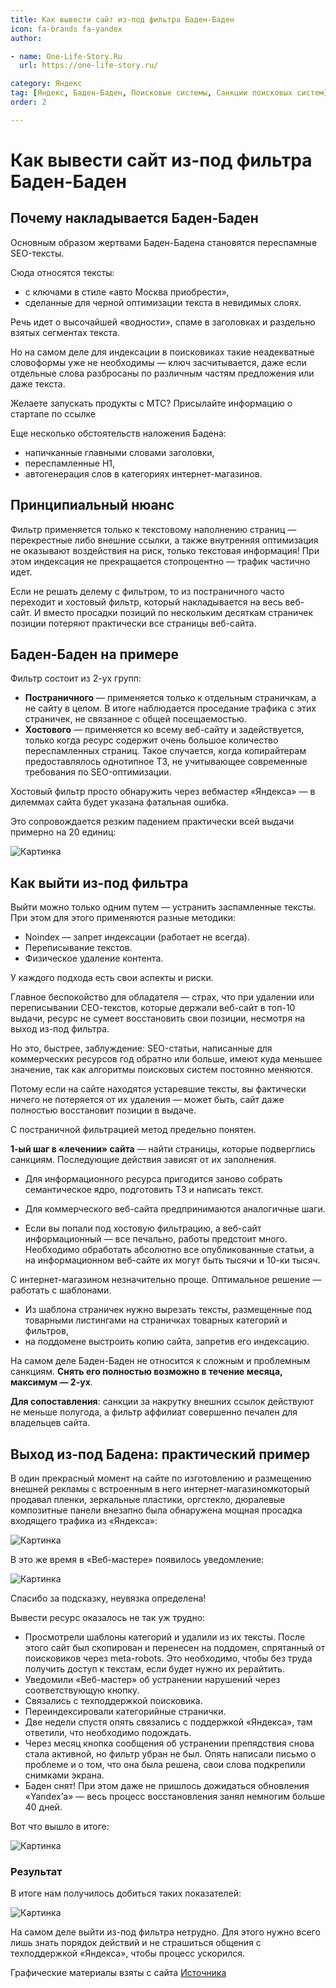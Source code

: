 ```yaml
---
title: Как вывести сайт из-под фильтра Баден-Баден
icon: fa-brands fa-yandex
author:

- name: One-Life-Story.Ru
  url: https://one-life-story.ru/

category: Яндекс
tag: [Яндекс, Баден-Баден, Поисковые системы, Санкции поисковых систем]
order: 2

---
```


# Как вывести сайт из-под фильтра Баден-Баден

## Почему накладывается Баден-Баден

Основным образом жертвами Баден-Бадена становятся переспамные SEO-тексты.

Сюда относятся тексты:

* с ключами в стиле «авто Москва приобрести»,
* сделанные для черной оптимизации текста в невидимых слоях.

Речь идет о высочайшей «водности», спаме в заголовках и раздельно взятых сегментах текста.

Но на самом деле для индексации в поисковиках такие неадекватные словоформы уже не необходимы — ключ засчитывается, даже если отдельные слова разбросаны по различным частям предложения или даже текста.

Желаете запускать продукты с МТС? Присылайте информацию о стартапе по ссылке

Еще несколько обстоятельств наложения Бадена:

* напичканные главными словами заголовки,
* переспамленные H1,
* автогенерация слов в категориях интернет-магазинов.


## Принципиальный нюанс

Фильтр применяется только к текстовому наполнению страниц — перекрестные либо внешние ссылки, а также внутренняя оптимизация не оказывают воздействия на риск, только текстовая информация! При этом индексация не прекращается стопроцентно — трафик частично идет.

Если не решать делему с фильтром, то из постраничного часто переходит и хостовый фильтр, который накладывается на весь веб-сайт. И вместо просадки позиций по нескольким десяткам страничек позиции потеряют практически все страницы веб-сайта.

## Баден-Баден на примере

Фильтр состоит из 2-ух групп:

* **Постраничного** — применяется только к отдельным страничкам, а не сайту в целом. В итоге наблюдается проседание трафика с этих страничек, не связанное с общей посещаемостью.
* **Хостового** — применяется ко всему веб-сайту и задействуется, только когда ресурс содержит очень большое количество переспамленных страниц. Такое случается, когда копирайтерам предоставлялось однотипное ТЗ, не учитывающее современные требования по SEO-оптимизации.

Хостовый фильтр просто обнаружить через вебмастер «Яндекса» — в дилеммах сайта будет указана фатальная ошибка.

Это сопровождается резким падением практически всей выдачи примерно на 20 единиц:

![Картинка](./baden_from_filter-1.png)

## Как выйти из-под фильтра

Выйти можно только одним путем — устранить заспамленные тексты. При этом для этого применяются разные методики:

* Noindex — запрет индексации (работает не всегда).
* Переписывание текстов.
* Физическое удаление контента.

У каждого подхода есть свои аспекты и риски.

Главное беспокойство для обладателя — страх, что при удалении или переписывании СЕО-текстов, которые держали веб-сайт в топ-10 выдачи, ресурс не сумеет восстановить свои позиции, несмотря на выход из-под фильтра.

Но это, быстрее, заблуждение: SEO-статьи, написанные для коммерческих ресурсов год обратно или больше, имеют куда меньшее значение, так как алгоритмы поисковых систем постоянно меняются.

Потому если на сайте находятся устаревшие тексты, вы фактически ничего не потеряется от их удаления — может быть, сайт даже полностью восстановит позиции в выдаче.

С постраничной фильтрацией метод предельно понятен.

**1-ый шаг в «лечении» сайта** — найти страницы, которые подверглись санкциям. Последующие действия зависят от их заполнения.

* Для информационного ресурса пригодится заново собрать семантическое ядро, подготовить ТЗ и написать текст.
* Для коммерческого веб-сайта предпринимаются аналогичные шаги.

* Если вы попали под хостовую фильтрацию, а веб-сайт информационный — все печально, работы предстоит много. Необходимо обработать абсолютно все опубликованные статьи, а на информационном веб-сайте их могут быть тысячи и 10-ки тысяч.

С интернет-магазином незначительно проще. Оптимальное решение — работать с шаблонами.

* Из шаблона страничек нужно вырезать тексты, размещенные под товарными листингами на страничках товарных категорий и фильтров,
* на поддомене выстроить копию сайта, запретив его индексацию.

На самом деле Баден-Баден не относится к сложным и проблемным санкциям. **Снять его полностью возможно в течение месяца, максимум — 2-ух**.

**Для сопоставления**: санкции за накрутку внешних ссылок действуют не меньше полугода, а фильтр аффилиат совершенно печален для владельцев сайта.

## Выход из-под Бадена: практический пример

В один прекрасный момент на сайте по изготовлению и размещению внешней рекламы с встроенным в него интернет-магазиномкоторый продавал пленки, зеркальные пластики, оргстекло, дюралевые композитные панели внезапно была обнаружена мощная просадка входящего трафика из «Яндекса»:

![Картинка](./baden_from_filter-2.png)

В это же время в «Веб-мастере» появилось уведомление:

![Картинка](./baden_from_filter-3.png)

Спасибо за подсказку, неувязка определена!

Вывести ресурс оказалось не так уж трудно:

* Просмотрели шаблоны категорий и удалили из их тексты. После этого сайт был скопирован и перенесен на поддомен, спрятанный от поисковиков через meta-robots. Это необходимо, чтобы без труда получить доступ к текстам, если будет нужно их рерайтить.
* Уведомили «Веб-мастер» об устранении нарушений через соответствующую кнопку.
* Связались с техподдержкой поисковика.
* Переиндексировали категорийные странички.
* Две недели спустя опять связались с поддержкой «Яндекса», там ответили, что необходимо подождать.
* Через месяц кнопка сообщения об устранении препядствия снова стала активной, но фильтр убран не был. Опять написали письмо о проблеме и о том, что она была решена, свои слова подкрепили снимками экрана.
* Баден снят! При этом даже не пришлось дожидаться обновления «Yandex’а» — весь процесс восстановления занял немногим больше 40 дней.

Вот что вышло в итоге:

![Картинка](./baden_from_filter-4.png)

### Результат

В итоге нам получилось добиться таких показателей:

![Картинка](./baden_from_filter-5.png)

На самом деле выйти из-под фильтра нетрудно. Для этого нужно всего лишь знать порядок действий и не страшиться общения с техподдержкой «Яндекса», чтобы процесс ускорился.


Графические материалы взяты с сайта [Источника](https://one-life-story.ru/kak-vyvesti-sait-iz-pod-filtra-baden-baden-instrykciia/)
